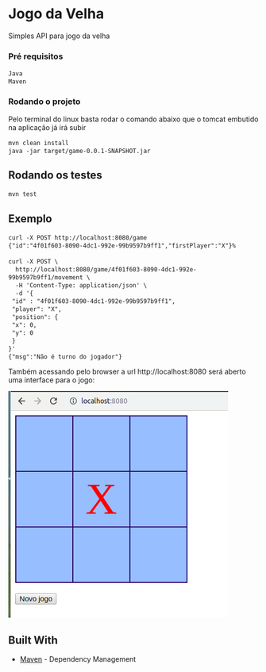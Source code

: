 # Jogo da Velha

Simples API para jogo da velha

### Pré requisitos
```
Java
Maven
```

### Rodando o projeto

Pelo terminal do linux basta rodar o comando abaixo que o tomcat embutido na aplicação já irá subir
```
mvn clean install
java -jar target/game-0.0.1-SNAPSHOT.jar 
```

## Rodando os testes

```
mvn test 
```

## Exemplo
```
curl -X POST http://localhost:8080/game
{"id":"4f01f603-8090-4dc1-992e-99b9597b9ff1","firstPlayer":"X"}% 

curl -X POST \
  http://localhost:8080/game/4f01f603-8090-4dc1-992e-99b9597b9ff1/movement \
  -H 'Content-Type: application/json' \
  -d '{
 "id" : "4f01f603-8090-4dc1-992e-99b9597b9ff1",
 "player": "X",
 "position": {
 "x": 0,
 "y": 0
 }
}'
{"msg":"Não é turno do jogador"}

```

Também acessando pelo browser a url http://localhost:8080 será aberto uma interface para o jogo:

![Print Jogo da Velha](print.png?raw=true "Print Jogo da Velha")

## Built With

* [Maven](https://maven.apache.org/) - Dependency Management